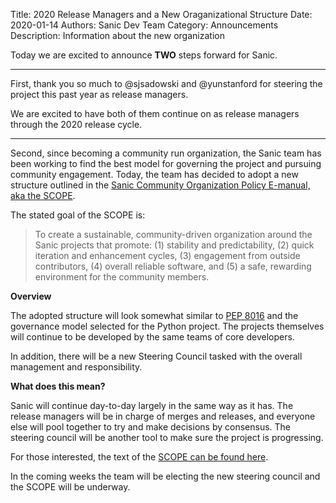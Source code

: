 Title: 2020 Release Managers and a New Oraganizational Structure
Date: 2020-01-14
Authors: Sanic Dev Team
Category: Announcements
Description: Information about the new organization

Today we are excited to announce **TWO** steps forward for Sanic.

---

First, thank you so much to @sjsadowski and @yunstanford for steering the project this past year as release managers.

We are excited to have both of them continue on as release managers through the 2020 release cycle.

---

Second, since becoming a community run organization, the Sanic team has been working to find the best model for governing the project and pursuing community engagement. Today, the team has decided to adopt a new structure outlined in the [Sanic Community Organization Policy E-manual, aka the SCOPE](/pages/scope.html).

The stated goal of the SCOPE is:

> To create a sustainable, community-driven organization around the Sanic projects that promote: (1) stability and predictability, (2) quick iteration and enhancement cycles, (3) engagement from outside contributors, (4) overall reliable software, and (5) a safe, rewarding environment for the community members.

**Overview**

The adopted structure will look somewhat similar to [PEP 8016](https://www.python.org/dev/peps/pep-8016/) and the governance model selected for the Python project. The projects themselves will continue to be developed by the same teams of core developers.

In addition, there will be a new Steering Council tasked with the overall management and responsibility.

**What does this mean?**

Sanic will continue day-to-day largely in the same way as it has. The release managers will be in charge of merges and releases, and everyone else will pool together to try and make decisions by consensus. The steering council will be another tool to make sure the project is progressing.

For those interested, the text of the [SCOPE can be found here](/pages/scope.html).

In the coming weeks the team will be electing the new steering council and the SCOPE will be underway.
